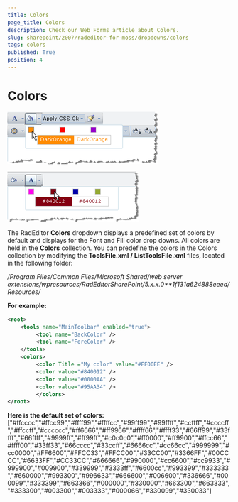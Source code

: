 ```yaml
---
title: Colors
page_title: Colors
description: Check our Web Forms article about Colors.
slug: sharepoint/2007/radeditor-for-moss/dropdowns/colors
tags: colors
published: True
position: 4
---
```


# Colors

![](images/DropDowns007.png)


![](images/DropDowns008.png)

The RadEditor **Colors** dropdown displays a predefined set of colors by default and displays for the Font and Fill color drop downs. All colors are held in the **Colors** collection. You can predefine the colors in the Colors collection by modifying the **ToolsFile.xml / ListToolsFile.xml** files, located in the following folder:

*/Program Files/Common Files/Microsoft Shared/web server extensions/wpresources/RadEditorSharePoint/5.x.x.0**1f131a624888eeed/Resources/*

**For example:**

````XML
<root>  
	<tools name="MainToolbar" enabled="true">   
		 <tool name="BackColor" />  
		 <tool name="ForeColor" /> 
	</tools>  
	<colors>  
		 <color Title ="My color" value="#FF00EE" /> 
		 <color value="#840012" /> 
		 <color value="#0000AA" />
		 <color value="#95AA34" />
		 </colors>
</root>
````



**Here is the default set of colors:** ["#ffcccc","#ffcc99","#ffff99","#ffffcc","#99ff99","#99ffff","#ccffff","#ccccff","#ffccff","#cccccc","#ff6666","#ff9966","#ffff66","#ffff33","#66ff99","#33ffff","#66ffff","#9999ff","#ff99ff","#c0c0c0","#ff0000","#ff9900","#ffcc66","#ffff00","#33ff33","#66cccc","#33ccff","#6666cc","#cc66cc","#999999","#cc0000","#FF6600","#FFCC33","#FFCC00","#33CC00","#3366FF","#00CCCC","#6633FF","#CC33CC","#666666","#990000","#cc6600","#cc9933","#999900","#009900","#339999","#3333ff","#6600cc","#993399","#333333","#660000","#993300","#996633","#666600","#006600","#336666","#000099","#333399","#663366","#000000","#330000","#663300","#663333","#333300","#003300","#003333","#000066","#330099","#330033"]

